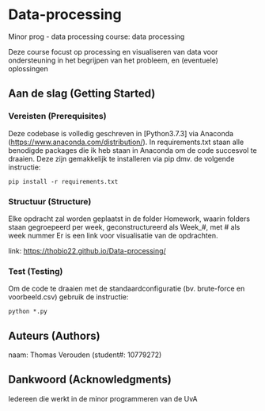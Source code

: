 # Data-processing
Minor prog - data processing
course: data processing

Deze course focust op processing en visualiseren van data voor ondersteuning in het begrijpen van het probleem, en (eventuele) oplossingen

## Aan de slag (Getting Started)

### Vereisten (Prerequisites)

Deze codebase is volledig geschreven in [Python3.7.3] via Anaconda (https://www.anaconda.com/distribution/). In requirements.txt staan alle benodigde packages die ik heb staan in Anaconda om de code succesvol te draaien. Deze zijn gemakkelijk te installeren via pip dmv. de volgende instructie:

```
pip install -r requirements.txt
```

### Structuur (Structure)

Elke opdracht zal worden geplaatst in de folder Homework, waarin folders staan gegroepeerd per week, geconstructureerd als Week_#, met # als week nummer
Er is een link voor visualisatie van de opdrachten.

link: https://thobio22.github.io/Data-processing/

### Test (Testing)

Om de code te draaien met de standaardconfiguratie (bv. brute-force en voorbeeld.csv) gebruik de instructie:

```
python *.py
```

## Auteurs (Authors)

naam: Thomas Verouden (student#: 10779272)

## Dankwoord (Acknowledgments)

Iedereen die werkt in de minor programmeren van   de UvA
